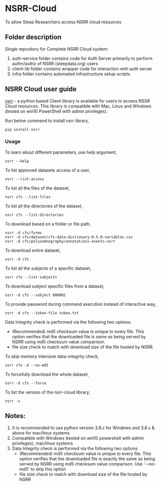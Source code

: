 # NSRR-Cloud
To allow Sleep Researchers access NSRR cloud resources

## Folder description

Single repository for Complete NSRR Cloud system:
1. auth-service folder contains code for Auth Server primarily to perform authn/authz of NSRR (sleepdata.org) users
2. client-lib folder contains wrapper code for interaction with auth server
3. infra folder contains automated infrastructure setup scripts

## NSRR Cloud user guide

[nsrr](https://pypi.org/project/nsrr) - a python based Client library is available for users to access NSSR Cloud resources. This library is compatible with Mac, Linux and Windows (tested on win10 PowerShell with admin privileges).

Run below command to install nsrr library,

`pip install nsrr`

### Usage

To learn about different parameters, use help argument,

```
nsrr --help
```

To list approved datasets access of a user,

```
nsrr --list-access
```

To list all the files of the dataset,

```
nsrr cfs --list-files
```

To list all the directories of the dataset,

```
nsrr cfs --list-directories
```

To download based on a folder or file path,

```
nsrr -d cfs/forms
nsrr -d cfs/dataset/cfs-data-dictionary-0.5.0-variables.csv
nsrr -d cfs/polysomnography/annotations-events-nsrr
```

To download entire dataset,

```
nsrr -d cfs
```

To list all the subjects of a specific dataset,

```
nsrr cfs --list-subjects
```

To download subject specific files from a dataset,

```
nsrr -d cfs --subject 800002
```

To provide password during command execution instead of interactive way,

```
nsrr -d cfs --token-file token.txt
```

Data Integrity check is performed via the following two options.
- (Recommended) md5 checksum value is unique to every file. This option verifies that the downloaded file is same as being served by NSRR using md5 checksum value comparison. 
- file size check to match with download size of the file hosted by NSRR.

To skip memory intensive data-integrity check,

```
nsrr cfs -d --no-md5
```

To forcefully download the whole dataset,

```
nsrr -d cfs --force
```

To list the version of the nsrr-cloud library,

```
nsrr -v
```
## Notes: 
1. It is recommended to use python version 3.8.x for Windows and 3.8.x & above for mac/linux systems
2. Compatible with Windows (tested on win10 powershell with admin privileges), mac/linux systems
3. Data Integrity check is performed via the following two options
    - (Recommended) md5 checksum value is unique to every file. This option verifies that the downloaded file is exactly the same as being served by NSRR using md5 checksum value comparison. Use '--no-md5' to skip this option
    - file size check to match with download size of the file hosted by NSRR 
